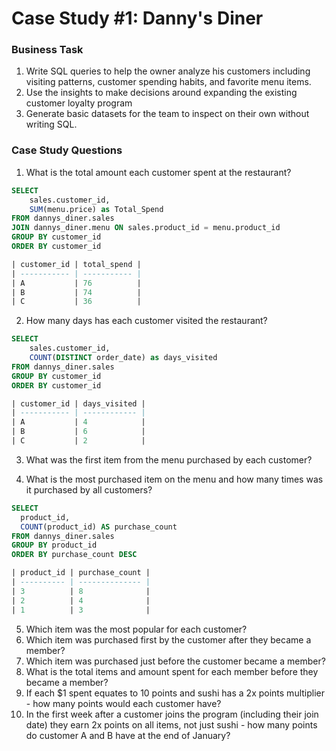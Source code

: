 # Case Study #1: Danny's Diner

### Business Task
1. Write SQL queries to help the owner analyze his customers including visiting patterns, customer spending habits, and favorite menu items.
2. Use the insights to make decisions around expanding the existing customer loyalty program
3. Generate basic datasets for the team to inspect on their own without writing SQL.

### Case Study Questions
1. What is the total amount each customer spent at the restaurant?
```sql
SELECT
  	sales.customer_id,
    SUM(menu.price) as Total_Spend
FROM dannys_diner.sales
JOIN dannys_diner.menu ON sales.product_id = menu.product_id
GROUP BY customer_id
ORDER BY customer_id

| customer_id | total_spend |
| ----------- | ----------- |
| A           | 76          |
| B           | 74          |
| C           | 36          |
```

2. How many days has each customer visited the restaurant?
```sql
SELECT
  	sales.customer_id,
    COUNT(DISTINCT order_date) as days_visited
FROM dannys_diner.sales
GROUP BY customer_id
ORDER BY customer_id

| customer_id | days_visited |
| ----------- | ------------ |
| A           | 4            |
| B           | 6            |
| C           | 2            |
```


3. What was the first item from the menu purchased by each customer?


4. What is the most purchased item on the menu and how many times was it purchased by all customers?
``` sql
SELECT
  product_id,
  COUNT(product_id) AS purchase_count
FROM dannys_diner.sales
GROUP BY product_id
ORDER BY purchase_count DESC

| product_id | purchase_count |
| ---------- | -------------- |
| 3          | 8              |
| 2          | 4              |
| 1          | 3              |
```

5. Which item was the most popular for each customer?
6. Which item was purchased first by the customer after they became a member?
7. Which item was purchased just before the customer became a member?
8. What is the total items and amount spent for each member before they became a member?
9.  If each $1 spent equates to 10 points and sushi has a 2x points multiplier - how many points would each customer have?
10. In the first week after a customer joins the program (including their join date) they earn 2x points on all items, not just sushi - how many points do customer A and B have at the end of January?